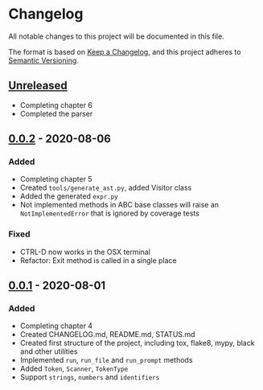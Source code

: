 # Changelog

All notable changes to this project will be documented in this file.

The format is based on [Keep a Changelog](https://keepachangelog.com/en/1.0.0/),
and this project adheres to [Semantic Versioning](https://semver.org/spec/v2.0.0.html).

## [Unreleased]

- Completing chapter 6
- Completed the parser

## [0.0.2] - 2020-08-06

### Added

- Completing chapter 5
- Created `tools/generate_ast.py`, added Visitor class
- Added the generated `expr.py`
- Not implemented methods in ABC base classes will raise an `NotImplementedError` that
  is ignored by coverage tests

### Fixed

- CTRL-D now works in the OSX terminal
- Refactor: Exit method is called in a single place

## [0.0.1] - 2020-08-01

### Added

- Completing chapter 4
- Created CHANGELOG.md, README.md, STATUS.md
- Created first structure of the project, including tox, flake8, mypy, black and
  other utilities
- Implemented `run`, `run_file` and `run_prompt` methods
- Added `Token`, `Scanner`, `TokenType`
- Support `strings`, `numbers` and `identifiers`

[Unreleased]: https://github.com/RoelAdriaans/yaplox/compare/v0.0.2...HEAD
[0.0.2]: https://github.com/RoelAdriaans/yaplox/releases/tag/v0.0.2
[0.0.1]: https://github.com/RoelAdriaans/yaplox/releases/tag/v0.0.1
